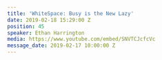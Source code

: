 ```yaml
---
title: 'WhiteSpace: Busy is the New Lazy'
date: 2019-02-18 15:29:00 Z
position: 45
speaker: Ethan Harrington
media: https://www.youtube.com/embed/SNVTCJcfcVc
message_date: 2019-02-17 10:00:00 Z
---
```


